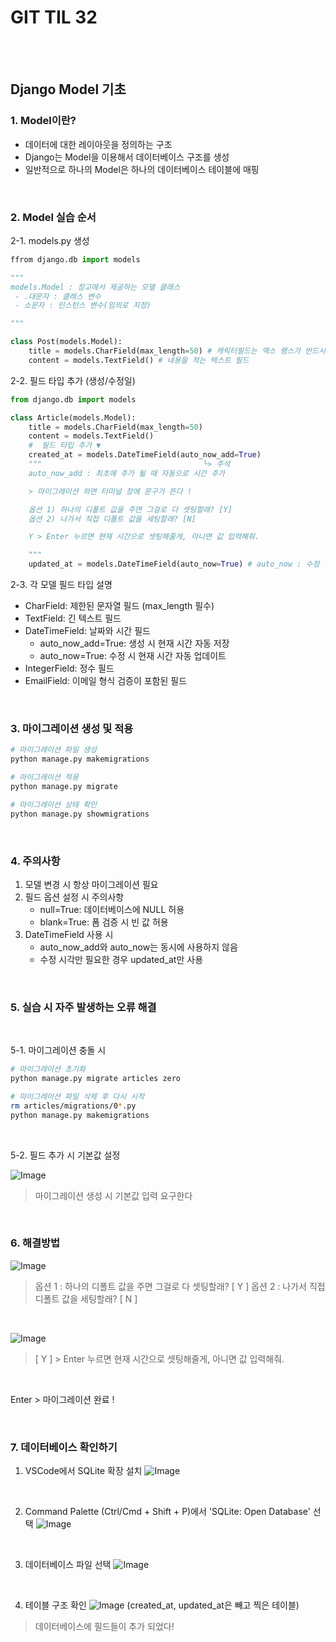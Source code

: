 # GIT TIL 32

<br><br>

## Django Model 기초

### 1. Model이란?
- 데이터에 대한 레이아웃을 정의하는 구조
- Django는 Model을 이용해서 데이터베이스 구조를 생성
- 일반적으로 하나의 Model은 하나의 데이터베이스 테이블에 매핑

<br>

### 2. Model 실습 순서

2-1. models.py 생성
```python
ffrom django.db import models

"""
models.Model : 장고에서 제공하는 모델 클래스
 - .대문자 : 클래스 변수
 - 소문자 : 인스턴스 변수(임의로 지정)

"""

class Post(models.Model):
    title = models.CharField(max_length=50) # 캐릭터필드는 맥스 랭스가 반드시 필요
    content = models.TextField() # 내용을 적는 텍스트 필드
```

2-2. 필드 타입 추가 (생성/수정일)
```python
from django.db import models

class Article(models.Model):
    title = models.CharField(max_length=50)
    content = models.TextField()
    #  필드 타입 추가 ▼
    created_at = models.DateTimeField(auto_now_add=True) 
    """                                    └> 주석
    auto_now_add : 최초에 추가 될 때 자동으로 시간 추가

    > 마이그레이션 하면 터미널 창에 문구가 뜬다 !

    옵션 1) 하나의 디폴트 값을 주면 그걸로 다 셋팅할래? [Y]
    옵션 2) 나가서 직접 디폴트 값을 세팅할래? [N]

    Y > Enter 누르면 현재 시간으로 셋팅해줄게, 아니면 값 입력해줘.

    """ 
    updated_at = models.DateTimeField(auto_now=True) # auto_now : 수정 될 때 자동으로 시간 추가
```
2-3. 각 모델 필드 타입 설명
- CharField: 제한된 문자열 필드 (max_length 필수)
- TextField: 긴 텍스트 필드
- DateTimeField: 날짜와 시간 필드
  - auto_now_add=True: 생성 시 현재 시간 자동 저장
  - auto_now=True: 수정 시 현재 시간 자동 업데이트
- IntegerField: 정수 필드
- EmailField: 이메일 형식 검증이 포함된 필드

<br>


### 3. 마이그레이션 생성 및 적용
```bash
# 마이그레이션 파일 생성
python manage.py makemigrations

# 마이그레이션 적용
python manage.py migrate

# 마이그레이션 상태 확인
python manage.py showmigrations
```



<br>

### 4. 주의사항
1. 모델 변경 시 항상 마이그레이션 필요
2. 필드 옵션 설정 시 주의사항
   - null=True: 데이터베이스에 NULL 허용
   - blank=True: 폼 검증 시 빈 값 허용
3. DateTimeField 사용 시
   - auto_now_add와 auto_now는 동시에 사용하지 않음
   - 수정 시각만 필요한 경우 updated_at만 사용

<br>

### 5. 실습 시 자주 발생하는 오류 해결
<br>

5-1. 마이그레이션 충돌 시

```bash
# 마이그레이션 초기화
python manage.py migrate articles zero

# 마이그레이션 파일 삭제 후 다시 시작
rm articles/migrations/0*.py
python manage.py makemigrations
```

<br>

5-2. 필드 추가 시 기본값 설정

![Image](https://github.com/user-attachments/assets/fe942c67-9d54-4c29-a260-3df48bee3422)

> 마이그레이션 생성 시 기본값 입력 요구한다

<br>

### 6. 해결방법

![Image](https://github.com/user-attachments/assets/900afb55-3ea0-421a-a98f-6d96713eb560)

> 옵션 1 : 하나의 디폴트 값을 주면 그걸로 다 셋팅할래? [ Y ]
> 옵션 2 : 나가서 직접 디폴트 값을 세팅할래? [ N ]

<br>

![Image](https://github.com/user-attachments/assets/45fae33f-6280-405f-9e56-c5e1fe6b180a)
> [ Y ] > Enter 누르면 현재 시간으로 셋팅해줄게, 아니면 값 입력해줘.

<br>

Enter > 마이그레이션 완료 !

<br>

### 7. 데이터베이스 확인하기

1. VSCode에서 SQLite 확장 설치
   ![Image](https://github.com/user-attachments/assets/b98c7bfd-c4fb-4fe3-b1c6-77d7f5f497f1)

<br>

2. Command Palette (Ctrl/Cmd + Shift + P)에서 'SQLite: Open Database' 선택
   ![Image](https://github.com/user-attachments/assets/e971bf35-de26-4aee-b547-bb187215ea36)

<br>

3. 데이터베이스 파일 선택
   ![Image](https://github.com/user-attachments/assets/66d6ceae-92e0-45bd-b2bd-84f57a68cbdd)

<br>

4. 테이블 구조 확인
   ![Image](https://github.com/user-attachments/assets/aeabc07a-7ddf-49e8-afcb-a73bac5367d0)
(created_at, updated_at은 빼고 찍은 테이블)
> 데이터베이스에 필드들이 추가 되었다!

<br><br>

